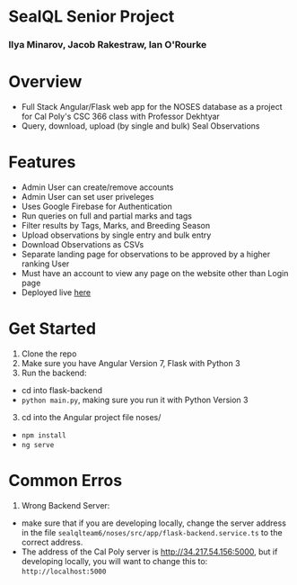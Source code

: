 # SealQL Senior Project
### Ilya Minarov, Jacob Rakestraw, Ian O'Rourke
Overview
=================
* Full Stack Angular/Flask web app for the NOSES database as a project for Cal Poly's CSC 366 class with 
Professor Dekhtyar
* Query, download, upload (by single and bulk) Seal Observations

Features
=================
* Admin User can create/remove accounts
* Admin User can set user priveleges
* Uses Google Firebase for Authentication
* Run queries on full and partial marks and tags
* Filter results by Tags, Marks, and Breeding Season
* Upload observations by single entry and bulk entry
* Download Observations as CSVs
* Separate landing page for observations to be approved by a higher ranking User
* Must have an account to view any page on the website other than Login page
* Deployed live [here](http://34.217.54.156)

Get Started
=================
1. Clone the repo
2. Make sure you have Angular Version 7, Flask with Python 3
4. Run the backend:
* cd into flask-backend
* `python main.py`, making sure you run it with Python Version 3
3. cd into the Angular project file noses/
* `npm install`
* `ng serve`


Common Erros
=================
1. Wrong Backend Server:
* make sure that if you are developing locally, change the server address in the file `sealqlteam6/noses/src/app/flask-backend.service.ts` to the correct address. 
* The address of the Cal Poly server is http://34.217.54.156:5000, but if developing locally, you will want to change this to: `http://localhost:5000`

